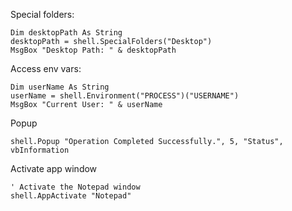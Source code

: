 Special folders:
```
Dim desktopPath As String
desktopPath = shell.SpecialFolders("Desktop")
MsgBox "Desktop Path: " & desktopPath
```

Access env vars:
```
Dim userName As String
userName = shell.Environment("PROCESS")("USERNAME")
MsgBox "Current User: " & userName
```

Popup
```
shell.Popup "Operation Completed Successfully.", 5, "Status", vbInformation
```

Activate app window
```
' Activate the Notepad window
shell.AppActivate "Notepad"
```

